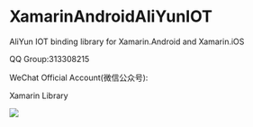 # XamarinAndroidAliYunIOT
AliYun IOT binding library for Xamarin.Android and Xamarin.iOS

QQ Group:313308215

WeChat Official Account(微信公众号):

Xamarin Library

<img src="https://github.com/jingliancui/XamarinAndroidAliYunIOT/blob/master/Images/wechatqrcode.jpg?raw=true"/>

